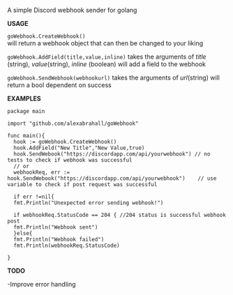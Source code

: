 A simple Discord webhook sender for golang


**USAGE**

`goWebhook.CreateWebhook()`  
will return a webhook object that can then be changed to your liking

`goWebhook.AddField(title,value,inline)` 
takes the arguments of *title* (string), *value*(string), *inline* (boolean) 
will add a field to the webhook

`goWebhook.SendWebhook(webhookurl)` takes the arguments of *url*(string)
will return a bool dependent on success


**EXAMPLES**

```
package main

import "github.com/alexabrahall/goWebhook"

func main(){
  hook := goWebhook.CreateWebhook()
  hook.AddField("New Title","New Value,true)
  hook.SendWebook("https://discordapp.com/api/yourwebhook") // no tests to check if webhook was successful
  // or
  webhookReq, err := hook.SendWebook("https://discordapp.com/api/yourwebhook")    // use variable to check if post request was successful
  
  if err !=nil{
  fmt.Println("Unexpected error sending webhook!")      
  
  if webhookReq.StatusCode == 204 { //204 status is successful webhook post
  fmt.Println("Webhook sent")
  }else{
  fmt.Println("Webhook failed")
  fmt.Println(webhookReq.StatusCode)

}
```


**TODO**

-Improve error handling




